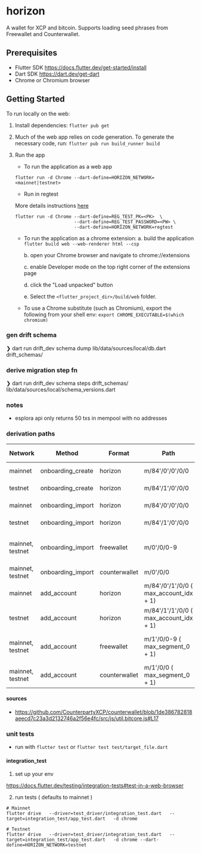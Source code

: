 # horizon

A wallet for XCP and bitcoin. Supports loading seed phrases from Freewallet and Counterwallet.

## Prerequisites

- Flutter SDK https://docs.flutter.dev/get-started/install
- Dart SDK https://dart.dev/get-dart
- Chrome or Chromium browser

## Getting Started

To run locally on the web:

1. Install dependencies:
   `flutter pub get`

2. Much of the web app relies on code generation. To generate the necessary code, run:
   `flutter pub run build_runner build`

3. Run the app

   - To run the application as a web app

   ```
   flutter run -d Chrome --dart-define=HORIZON_NETWORK=<mainnet|testnet>
   ```

   - Run in regtest

   More details instructions [here](./regtest.md)

   ```
   flutter run -d Chrome --dart-define=REG_TEST_PK=<PK>  \
                         --dart-define=REG_TEST_PASSWORD=<PW> \
                         --dart-define=HORIZON_NETWORK=regtest
   ```

   - To run the application as a chrome extension:
     a. build the application
     `flutter build web --web-renderer html --csp`

     b. open your Chrome browser and navigate to chrome://extensions

     c. enable Developer mode on the top right corner of the extensions page

     d. click the "Load unpacked" button

     e. Select the `<flutter_project_dir>/build/web` folder.

   - To use a Chrome substitute (such as Chromium), export the following from your shell env:
     `export CHROME_EXECUTABLE=$(which chromium)`

### gen drift schema

❯ dart run drift_dev schema dump lib/data/sources/local/db.dart drift_schemas/

### derive migration step fn

❯ dart run drift_dev schema steps drift_schemas/ lib/data/sources/local/schema_versions.dart

### notes

- esplora api only returns 50 txs in mempool with no addresses

### derivation paths

| Network          | Method            | Format        | Path                                   | Address Type         |
| ---------------- | ----------------- | ------------- | -------------------------------------- | -------------------- |
| mainnet          | onboarding_create | horizon       | m/84'/0'/0'/0/0                        | 1 bech32             |
| testnet          | onboarding_create | horizon       | m/84'/1'/0'/0/0                        | 1 bech32             |
| mainnet          | onboarding_import | horizon       | m/84'/0'/0'/0/0                        | 1 bech32             |
| testnet          | onboarding_import | horizon       | m/84'/1'/0'/0/0                        | 1 bech32             |
| mainnet, testnet | onboarding_import | freewallet    | m/0'/0/0-9                             | 10 bech32, 10 legacy |
| mainnet, testnet | onboarding_import | counterwallet | m/0'/0/0                               | 1 legacy             |
| mainnet          | add_account       | horizon       | m/84'/0'/1'/0/0 ( max_account_idx + 1) | 1 bech32             |
| testnet          | add_account       | horizon       | m/84'/1'/1'/0/0 ( max_account_idx + 1) | 1 bech32             |
| mainnet, testnet | add_account       | freewallet    | m/1'/0/0-9 ( max_segment_0 + 1)        | 10 bech32, 10 legacy |
| mainnet, testnet | add_account       | counterwallet | m/1'/0/0 ( max_segment_0 + 1)          | 1 legacy             |

#### sources

- https://github.com/CounterpartyXCP/counterwallet/blob/1de386782818aeecd7c23a3d2132746a2f56e4fc/src/js/util.bitcore.js#L17

### unit tests

- run with `flutter test` or `flutter test test/target_file.dart`

#### integration_test

1. set up your env

https://docs.flutter.dev/testing/integration-tests#test-in-a-web-browser

2. run tests ( defaults to mainnet )

```
# Mainnet
flutter drive   --driver=test_driver/integration_test.dart   --target=integration_test/app_test.dart   -d chrome

# Testnet
flutter drive   --driver=test_driver/integration_test.dart   --target=integration_test/app_test.dart   -d chrome --dart-define=HORIZON_NETWORK=testnet

```
